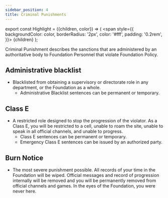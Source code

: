 ```yaml
---
sidebar_position: 4
title: Criminal Punishments
---
```


export const Highlight = ({children, color}) => (
<span
style={{
      backgroundColor: color,
      borderRadius: '2px',
      color: '#fff',
      padding: '0.2rem',
    }}>
{children}
</span>
);

Criminal Punishment describes the sanctions that are administered by an authoritative body to Foundation Personnel that violate Foundation Policy.


## Administrative blacklist
- Blacklisted from obtaining a supervisory or directorate role in any department, or the Foundation as a whole. 
    - Administrative Blacklist sentences can be permanent or temporary.

## Class E
- A restricted role designed to stop the progression of the violator. As a Class E, you will be restricted to a cell, unable to roam the site, unable to speak in all official channels, and unable to progress. 
    - Class E sentences can be permanent or temporary. 
    - Emergency Class E sentences can be issued by an authorized party. 

## Burn Notice
- The most severe punishment possible. All records of your time in the Foundation will be wiped. Official messages and record of progression internally will be removed and you will be permanently removed from official channels and games. In the eyes of the Foundation, you were never here.
